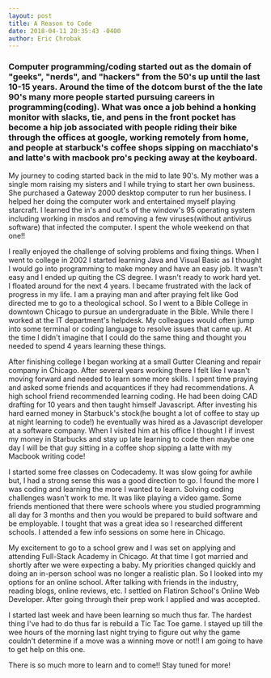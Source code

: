 ```yaml
---
layout: post
title: A Reason to Code
date: 2018-04-11 20:35:43 -0400
author: Eric Chrobak
---
```


### Computer programming/coding started out as the domain of "geeks", "nerds", and "hackers" from the 50's up until the last 10-15 years. Around the time of the dotcom burst of the the late 90's many more people started pursuing careers in programming(coding). What was once a job behind a honking monitor with slacks, tie, and pens in the front pocket has become a hip job associated with people riding their bike through the offices at google, working remotely from home, and people at starbuck's coffee shops sipping on macchiato's and latte's with  macbook pro's pecking away at the keyboard.

My journey to coding started back in the mid to late 90's. My mother was a single mom raising my sisters and I while trying to start her own business. She purchased a Gateway 2000 desktop computer to run her business. I helped her doing the computer work and entertained myself playing starcraft. I learned the in's and out's of the window's 95 operating system including working in msdos and removing a few viruses(without antivirus software) that infected the computer. I spent the whole weekend on that one!!

I really enjoyed the challenge of solving problems and fixing things. When I went to college in 2002 I started learning Java and Visual Basic as I thought I would go into programming to make money and have an easy job. It wasn't easy and I ended up quiting the CS degree. I wasn't ready to work hard yet. I floated around for the next 4 years. I became frustrated with the lack of progress in my life. I am a praying man and after praying felt like God directed me to go to a theological school. So I went to a Bible College in downtown Chicago to pursue an undergraduate in the Bible. While there I worked at the IT department's helpdesk. My colleagues would often jump into some terminal or coding language to resolve issues that came up. At the time I didn't imagine that I could do the same thing and thought you needed to spend 4 years learning these things.

After finishing college I began working at a small Gutter Cleaning and repair company in Chicago. After several years working there I felt like I wasn't moving forward and needed to learn some more skills. I spent time praying and asked some friends and acquantices if they had recommendations. A high school friend recommended learning coding. He had been doing CAD drafting for 10 years and then taught himself Javascript. After investing his hard earned money in Starbuck's stock(he bought a lot of coffee to stay up at night learning to code!) he eventually was hired as a Javascript developer at a software company. When I visited him at his office I thought I if invest my money in Starbucks and stay up late learning to code then maybe one day I will be that guy sitting in a coffee shop sipping a latte with my Macbook writing code!  

I started some free classes on Codecademy. It was slow going for awhile but, I had a strong sense this was a good direction to go. I found the more I was coding and learning the more I wanted to learn. Solving coding challenges wasn't work to me. It was like playing a video game. Some friends mentioned that there were schools where you studied programming all day for 3 months and then you would be prepared to build software and be employable. I tought that was a great idea so I researched different schools. I attended a few info sessions on some here in Chicago.

My excitement to go to a school grew and I was set on applying and attending Full-Stack Academy in Chicago. At that time I got married and shortly after we were expecting a baby. My priorities changed quickly and doing an in-person school was no longer a realistic plan. So I looked into my options for an online school. After talking with friends in the industry, reading blogs, online reviews, etc. I settled on Flatiron School's Online Web Developer. After going through their prep work I applied and was accepted.

I started last week and have been learning so much thus far. The hardest thing I've had to do thus far is rebuild a Tic Tac Toe game. I stayed up till the wee hours of the morning last night trying to figure out why the game couldn't determine if a move was a winning move or not!!
I am going to have to get help on this one.

There is so much more to learn and to come!! Stay tuned for more!
